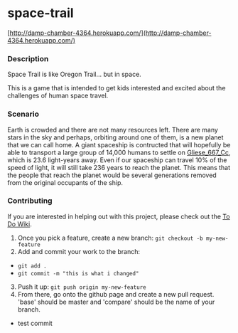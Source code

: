 space-trail
===========

[http://damp-chamber-4364.herokuapp.com/](http://damp-chamber-4364.herokuapp.com/)

### Description
Space Trail is like Oregon Trail... but in space.

This is a game that is intended to get kids interested and excited about the challenges of human space travel.

### Scenario
Earth is crowded and there are not many resources left.  There are many stars in the sky and perhaps, orbiting around one of them, is a new planet that we can call home.  A giant spaceship is contructed that will hopefully be able to transport a large group of 14,000 humans to settle on [Gliese_667_Cc](http://en.wikipedia.org/wiki/Gliese_667_Cc), which is 23.6 light-years away.  Even if our spaceship can travel 10% of the speed of light, it will still take 236 years to reach the planet.  This means that the people that reach the planet would be several generations removed from the original occupants of the ship.

### Contributing
If you are interested in helping out with this project, please check out the [To Do Wiki](https://github.com/jlarusso/space-trail/wiki/TO-DO).

1. Once you pick a feature, create a new branch: `git checkout -b my-new-feature`
2. Add and commit your work to the branch:
  - `git add .`
  - `git commit -m "this is what i changed"`

3. Push it up: `git push origin my-new-feature`
4. From there, go onto the github page and create a new pull request.  'base' should be master and 'compare' should be the name of your branch.

- test commit
